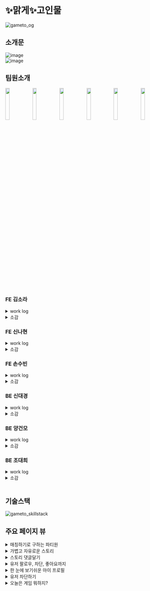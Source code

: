# ✨맑게✨고인물

![gameto_og](https://user-images.githubusercontent.com/111413253/214849189-3abe2fbd-008c-42ee-b4d1-96f9164d7005.png)

## 소개문

![image](https://user-images.githubusercontent.com/110885981/215445088-c01268d2-0d3f-403c-9d07-217bc7393eda.png)</br>
![image](https://user-images.githubusercontent.com/110885981/215445186-a0a24c51-59e1-4056-90d1-88e3a0a7905e.png)

## 팀원소개

<img src="https://user-images.githubusercontent.com/110885981/215442916-9a93b855-98aa-4393-9b01-66fe676081ab.png" width = 16% height = 16%> <img src="https://user-images.githubusercontent.com/110885981/215443206-68d62057-3612-4ac6-8cfe-6fef6c7d6af6.png" width = 16% height = 16%> <img src="https://user-images.githubusercontent.com/110885981/215443087-93c83162-682e-4289-99df-677b2b2f9760.png" width = 16% height = 16%> <img src="https://user-images.githubusercontent.com/110885981/215442791-f15c67e9-9929-4128-bd2c-a2e2798cce86.png" width = 16% height = 16%> <img src="https://user-images.githubusercontent.com/110885981/215441108-d59792fa-2658-4973-8de8-60f5e743a8e4.png" width = 16% height = 16%> <img src="https://user-images.githubusercontent.com/110885981/215442510-4e9c8590-8b5a-421f-9c24-75fe26611b0d.png" width = 16% height = 16%>

### FE 김소라
<details>
<summary>work log</summary>

- 로그인 페이지 뷰 구현 및 유효성검사
- 매칭하기 페이지 뷰 구현 및 페이지네이션 구현
- 매칭하기 작성하기,수정하기 페이지 뷰 구현
- 검색하기 기능 구현
- 게임추천하기 드래그앤 드롭 구현및 사운드 추가
- `redux toolkit`을 이용해 상태 업데이트와 persist 미들웨어를 사용해 로컬스토리지에 저장  
</details>

<details>
<summary>소감</summary>

메인 프로젝트 시작전에는 남들에 비해 못해서 많은 불안감이 있었지만 팀원들이 너무 좋고 으쌰으쌰하는 분위기라 항상까지는 아니지만 즐겁게 작업하고 있습니다 😀
  리덕스 툴킷을 쓰면서 아직 어려운 부분도 있지만 비동기가 아닌 상태관리에서는 잘쓰고 있습니다 간단한 CRUD 부분만 맡았지만 막상 구현해보니 생각하지도 못한 부분에서 에러가 났지만 소통하여 같이 해결해 나가고 백엔드 쪽에서 실시간으로 어떤 에러가 뜨는지 실시간으로 알려 주실 정도로 협업이 잘되고 이게 진정한 협업이 아닐까 생각 합니다 맑고 고인물 즐겁다✨
</details>

### FE 신나현
<details>
<summary>work log</summary>

- figma 작업 90%정도(프론트 선생님들 인정인가요)
- 전역스타일 기초 작업, 모바일 반응형 구현
- 회원가입 페이지 뷰 구현 및 유효성 검사, API 연결
- 스토리 뷰 구현, API연결, 무한스크롤 구현
- 스토리 상세보기 뷰 구현, API 연결, CRUD 구현
- 스토리 댓글 뷰 구현, API 연결, CRUD 구현
- 스토리 좋아요, 댓글 좋아요 API 연결, 기능 구현 
</details>


<details>
<summary>소감</summary>

API 연결을 자꾸하다보니 axios와 친해질 수 있어서 좋았고, 막연해서 갑갑했지만 무한스크롤 구현하고 나니 뿌듯합니다! 
CRUD 도 스토리, 댓글 이렇게 2번 정도 해보니 감이 좀 잡혀서 나중에 하면 좀 더 잘할 수 있지 않을까 하는 생각에 기분이가 좋습니다😁
무엇보다 프로젝트는 어떤 사람과 하는지, 소통이 얼마나 잘되는지가 중요하다고 생각하는데 다행히 그런 면에서는 최고의 팀원이 아닐까 싶습니다.
앞으로 정말 이렇게 사람 좋고 우수한 백엔드와 프론트엔드 팀원을 또 만날 수 있을까요?! 팀원 운은 가히 최고였다고 자부합니다!
이렇게 좋은 분위기에 다들 열심히 하고 즐겁게 작업할 수 있게 해주었던 우리 33조 맑은 고인물 선생님들 정말 최고입니다! 내가 많이 아껴여 고생많았습니다!!!
</details>

### FE 손수빈
<details>
<summary>work log</summary>

- 유저 프로필 관련 페이지 뷰 구현 및 API 연결(R, U)
- 유저 프로필 내부 매칭글 및 스토리 페이지네이션 구현(R)
- 블락 리스트 페이지 뷰 구현 및 API 연결(C, R)
- 회원 탈퇴 페이지 뷰 구현 및 API 연결(D)
- 헤더 컴포넌트 API 연결(R)
- 서버 게임 DB와 클라이언트 게임 icon 매칭하는 유틸 함수 제작
- 공통 팝업 컴포넌트 뷰 구현 및 필요한 페이지에 연결
- `open graph` 설정 및 favicon 변경
- `redux toolkit`을 이용해 상태 업데이트를 반영하여 즉각적인 화면 렌더링 구현
</details>


<details>
<summary>소감</summary>

아무런 아이디어도 없이 '미디어'라는 커다란 카테고리 아래에 모였던 6명이 한 달 남짓한 짧은 시간동안 많은 것을 해냈습니다.
이미 만들어진 서비스가 아닌, 공통적인 관심사인 '게임'이라는 주제로 정말 우리가 만들고 싶은 서비스를 만드는 과정이었기에 즐겁게 작업할 수 있었습니다!
어렵지 않을까 싶었던 요구사항들을 뚝딱뚝딱 해결해주었던 든든한 백엔드 팀원들, 모르는 부분은 어떻게든 공부하여 만들어오는 재능 넘치는 프론트 팀원들과 함께할 수 있어서 너무나 다행입니다.
다만 저의 경우 기본적인 CRUD만을 담당하게 되어서 다른 프론트 팀원들이 과하게 힘든 작업들을 거쳐야하지 않았나 하는 아쉬움이 남네요!
비록 스스로 구현하지는 못했더라도 작성해주신 코드를 보면서 또 한 번 공부할 수 있는 귀한 시간이었습니다! 감사해요 맑게고인물! 💖즐겁다💖!
</details>

### BE 신대경
<details>
<summary>work log</summary>

- 게임 DB 구축 및 랜덤 게임 추천 로직 구현
- 매칭 게시글 CRUD 기능 구현
- 회원 프로필 이미지 CRUD 기능 구현
- AOP를 활용한 로그 기능 구현
- cloudType 서비스를 활용한 배포
</details>


<details>
<summary>소감</summary>

AWS S3를 이용한 MultipartFile 관리, 게시물 검색, 차단 필터링, 새로운 배포 방식 적용 등, 새로운 기술들을 적용해볼 수 있는 기회가 많아서 좋았습니다. 처음에는 우여곡절이 많았지만 팀원분들과 커뮤니케이션 하면서 해결 방법을 찾아가는 과정 속에서 많은 것을 배웠고, 테스트가 성공했을 때의 짜릿함은 앞으로의 공부에 있어서 좋은 원동력이 될 것 같습니다.
스스로 다짐을 하게 된 부분이 있다면, 항상 자기 자신을 의심하는 자세를 가져야 겠다는 것이었습니다. 팀 내부적으로 토론을 하거나 정보를 공유할 때 설명을 덧붙이는 경우가 많은데, 돌이켜 생각해보면 근거가 부족한 설명이나 의견이 더러 있었다는 것을 느낍니다. 결국 부족했던 정보 때문에 해당 내용을 다시 공부하거나 다른 대안을 찾아야 하는 상황까지 생길 수 있기 때문에, 무엇을 안다는 생각이 든다면 끊임없이 의심하고 확인을 거듭하는 습관 또는 자세를 갖춰야 할 것 같다는 생각을 했습니다.
무엇보다 중요한 것은 프로젝트를 통해 '협업'을 해보았다는 것입니다. 실무 협업은 프로젝트 협업과는 또 느낌이 많이 다를 수 있겠지만 일단 경험해 보았다는 사실이 중요하고, 해 보았기 때문에 실무 협업에 대한 막연한 안개가 조금이나마 걷히고 잘 할 수 있을거라는 자신감을 얻은 것 같습니다.
</details>

### BE 양건모
<details>
<summary>work log</summary>

- 스토리 게시판 CRUD 구현  
- form-data 형식으로 파일과, json형태의 글을 받아오게 처리  
- 팔로우 한 유저의 게시물만 따로 볼 수 있게 구현  
- 댓글 게시판 CRUD 구현  
- 사용자가 차단한 유저의 게시글과 댓글은 보이지 않게 처리  
- 스토리 게시판과 댓글에 좋아요 기능 추가 
</details>


<details>
<summary>소감</summary>

메인 프로젝트를 시작하기 전에는 기획부터 시작해서 모든 것을 스스로 해야했기 때문에 막막함이 있었습니다.  
하지만 좋은 팀원들을 만난 덕분에 많이 배우면서 맡은 부분을 수행할 수 있게 되었습니다.  
구현해 낼 수 있을까라는 의문이 드는 기능을 해내면서 개발의 짜릿함을 느꼈고 이 경험은 앞으로 실무를 하는데 있어서 큰 도움이 될 것 같습니다.  
서로 문제가 생겼을 때마다 공유하며 문제를 해결해 나가는 과정에서 협업이란 무엇인지 깨닫게 되었고  
소통과 분위기가 너무 잘되고 좋은 팀원들 덕분에 프로젝트를 잘 마무리 할 수 있었습니다.
</details> 

### BE 조대희
<details>
<summary>work log</summary>

- Member Rest API 엔드포인트 생성
- Member CRUD Business Logic 구현
- Security 기본 설정 및 JWT 적용
- redis를 활용하여 로그아웃 구현
- 팔로우, 회원 좋아요, 차단 API, Business Logic 구현
</details>


<details>
<summary>소감</summary>


`즐겁다!` 저희 팀의 모토가 아닐까 싶습니다.  
팀의 분위기가 언제나 밝고 의욕이 넘쳐났기에 즐겁고 파이팅넘치게 팀 활동을 이어나갈 수 있었고,  
서로의 어려움과 어쩔 수 없이 생겨나는 갈등을 서로가 도와가며 해결해나가는 저희 팀을 보며  
"어디까지나 혼자 하는 것이 편하다"라는 제 생각의 틀을 깰 수 있었던 게 이번 프로젝트를 하며 가장 크게 얻어 가는 것이라고 생각합니다.  
팀의 리더가 됐음에도 미숙한 점이 많아 걱정이 앞섰는데  
제네럴 부팀장 소라님, 꼼꼼한 서기 나현님, 즐겁다의 인격화 수빈님,  
백엔드 해결사 대경님, 영원한 듀오 건모님 모두가 있어 프로젝트를 잘 마무리할 수 있었습니다.  
여러 SNS에서 사용되는 회원의 기능과 Security 등을 구현하며 얻은 개발적인 지식 뿐만 아니라  
팀 활동의 긍정적인 영향까지 모두를 얻어 갈 수 있었던 프로젝트였기에 다시 한번 팀원분들에게 감사드리고  
이런 경험을 잘 녹여내어 어떤 팀이든 잘 적응하는 사람이 될 수 있도록 증진하도록 하겠습니다!
</details> 
</br>

## 기술스택
![gameto_skillstack](https://user-images.githubusercontent.com/110885981/215437238-f5c2903b-c529-4de9-ae1f-e8cbddf3ea98.png)

## 주요 페이지 뷰

<details>
<summary>매칭하기로 구하는 파티원</summary>

![page_01](https://user-images.githubusercontent.com/110885981/215438986-36afae98-5c03-46b3-9b95-5dec6235ceef.gif)

</details>

<details>
<summary>가볍고 자유로운 스토리</summary>

![page_02](https://user-images.githubusercontent.com/110885981/215440663-a39c92d3-4c25-4f1f-b2b1-cd817029bc1a.gif)

</details>

<details>
<summary>스토리 댓글달기</summary>

![page_03](https://user-images.githubusercontent.com/110885981/215439156-bbf1b4d9-3e0c-4fb1-805e-cd0b2a94186d.gif)

</details>

<details>
<summary>유저 팔로우, 차단, 좋아요까지</summary>

![page_04](https://user-images.githubusercontent.com/110885981/215439177-49782fef-7fc6-453a-a095-db03a6a95c86.gif)

</details>

<details>
<summary>한 눈에 보기쉬운 마이 프로필</summary>

![page_05](https://user-images.githubusercontent.com/110885981/215439198-a3f24158-6df6-4a0b-aad6-bd6d7f858db8.gif)

</details>

<details>
<summary>유저 차단하기</summary>

![page_06](https://user-images.githubusercontent.com/110885981/215439224-08c208f9-6ee1-4fb7-b0d1-10c17b089781.gif)
</details>

<details>
<summary>오늘은 게임 뭐하지?</summary>

![page_07](https://user-images.githubusercontent.com/110885981/215439262-f1466081-3830-44b1-9a3e-bd3d01910a1f.gif)
</details>
